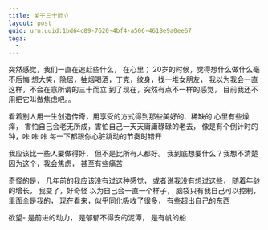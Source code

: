 ```yaml
---
title: 关于三十而立
layout: post
guid: urn:uuid:1bd64c89-7620-4bf4-a506-4618e9a0ee67
tags:
  - 
---
```




突然感觉，我们一直在追赶些什么， 在心里；
20岁的时候，觉得想什么做什么毫不后悔
想大笑，隐居，抽烟喝酒，丁克，纹身，找一堆女朋友，
我以为我会一直这样，不会在意所谓的三十而立
到了现在，突然有点不一样的感觉，
目前我还不用把它叫做焦虑吧。。

看着别人用一生创造传奇，用享受的方式得到那些美好的、稀缺的
心里有些燥痒，
害怕自己会老无所成，害怕自己一天天庸庸碌碌的老去，
像是有个倒计时的钟，咔 咔 咔
每一下都跟你心脏跳动的节奏时错开

我应该比一些人要做得好，
但不是比所有人都好。
我到底想要什么？我想不清楚
因为这个，我会焦虑，
甚至有些痛苦

奇怪的是，
几年前的我应该没有过这种感觉，
或者说我没有想过这些，
随着年龄的增长，
我变了，好奇怪
以为自己会一直一个样子，
脑袋只有我自己可以控制，
里面全是我的，
现在看来，似乎同化吸收了很多，
有些超出自己的东西

欲望-
是前进的动力，
是郁郁不得安的泥潭，
是有帆的船
